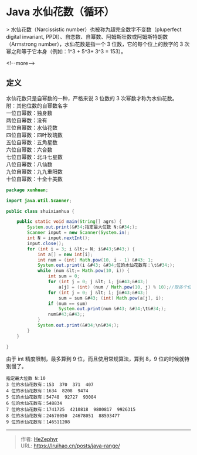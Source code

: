 # Java 水仙花数（循环）


&gt; 水仙花数（Narcissistic number）也被称为超完全数字不变数（pluperfect digital invariant, PPDI）、自恋数、自幂数、阿姆斯壮数或阿姆斯特朗数（Armstrong number），水仙花数是指一个 3 位数，它的每个位上的数字的 3 次幂之和等于它本身（例如：1^3 &#43; 5^3&#43; 3^3 = 153）。

&lt;!--more--&gt;

## 定义

水仙花数只是自幂数的一种，严格来说 3 位数的 3 次幂数才称为水仙花数。  
附：其他位数的自幂数名字  
一位自幂数：独身数  
两位自幂数：没有  
三位自幂数：水仙花数  
四位自幂数：四叶玫瑰数  
五位自幂数：五角星数  
六位自幂数：六合数  
七位自幂数：北斗七星数  
八位自幂数：八仙数  
九位自幂数：九九重阳数  
十位自幂数：十全十美数

```java
package xunhuan;

import java.util.Scanner;

public class shuixianhua {

    public static void main(String[] agrs) {
        System.out.print(&#34;指定最大位数 N:&#34;);
        Scanner input = new Scanner(System.in);
        int N = input.nextInt();
        input.close();
        for (int i = 3; i &lt;= N; i&#43;&#43;) {
            int a[] = new int[i];
            int num = (int) Math.pow(10, i - 1) &#43; 1;
            System.out.print(i &#43; &#34;位的水仙花数有：\t&#34;);
            while (num &lt;= Math.pow(10, i)) {
                int sum = 0;
                for (int j = 0; j &lt; i; j&#43;&#43;)
                    a[j] = (int) (num / Math.pow(10, j) % 10);//取各个位的数
                for (int j = 0; j &lt; i; j&#43;&#43;)
                    sum = sum &#43; (int) Math.pow(a[j], i);
                if (num == sum)
                    System.out.print(num &#43; &#34;\t&#34;);
                num&#43;&#43;;
            }
            System.out.print(&#34;\n&#34;);
        }
    }

}
```

由于 int 精度限制，最多算到 9 位，而且使用常规算法，算到 8，9 位的时候就特别慢了。

```plain
指定最大位数 N:10
3 位的水仙花数有：153  370  371  407
4 位的水仙花数有：1634  8208  9474
5 位的水仙花数有：54748  92727  93084
6 位的水仙花数有：548834
7 位的水仙花数有：1741725  4210818  9800817  9926315
8 位的水仙花数有：24678050  24678051  88593477
9 位的水仙花数有：146511208
```


---

> 作者: [HeZephyr](https://github.com/HeZephyr)  
> URL: https://lruihao.cn/posts/java-range/  

